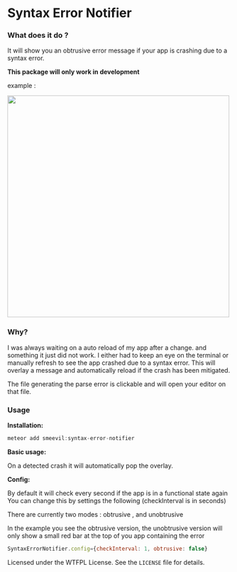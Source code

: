# Syntax Error Notifier

### What does it do ?



It will show you an obtrusive error message if your app is crashing due to a syntax error. 

**This package will only work in development**

example : 

<img src='https://s3.amazonaws.com/f.cl.ly/items/0u3G3l3J3o3F0N2m0L3T/Screen%20Recording%202015-02-17%20at%2008.15%20pm.gif' width=500/>

### Why?

I was always waiting on a auto reload of my app after a change. and something it just did not work. I either had to keep an eye on the terminal or manually refresh to see the app crashed due to a syntax error. This will overlay a message and automatically reload if the crash has been mitigated. 

The file generating the parse error is clickable and will open your editor on that file.


### Usage

**Installation:**

~~~js
meteor add smeevil:syntax-error-notifier
~~~

**Basic usage:**

On a detected crash it will automatically pop the overlay.

**Config:**

By default it will check every second if the app is in a functional state again
You can change this by settings the following (checkInterval is in seconds)

There are currently two modes : obtrusive , and unobtrusive

In the example you see the obtrusive version, the unobtrusive version will only show a small red bar at the top of you app containing the error


~~~js
SyntaxErrorNotifier.config={checkInterval: 1, obtrusive: false}
~~~

Licensed under the WTFPL License. See the `LICENSE` file for details.



